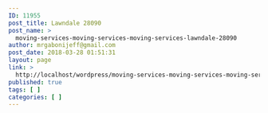 ```yaml
---
ID: 11955
post_title: Lawndale 28090
post_name: >
  moving-services-moving-services-moving-services-lawndale-28090
author: mrgabonijeff@gmail.com
post_date: 2018-03-28 01:51:31
layout: page
link: >
  http://localhost/wordpress/moving-services-moving-services-moving-services-lawndale-28090/
published: true
tags: [ ]
categories: [ ]
---
```

